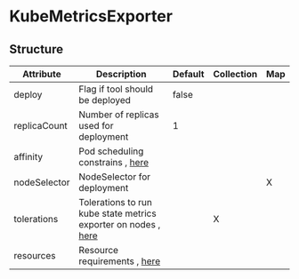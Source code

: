 # KubeMetricsExporter 
 

## Structure 
 

| Attribute    | Description                                                                                      | Default | Collection | Map  |
| ------------ | ------------------------------------------------------------------------------------------------ | ------- | ---------- | ---  |
| deploy       | Flag if tool should be deployed                                                                  |  false  |            |      |
| replicaCount | Number of replicas used for deployment                                                           |  1      |            |      |
| affinity     | Pod scheduling constrains , [here](k8s/Affinity/Affinity.md)                                     |         |            |      |
| nodeSelector | NodeSelector for deployment                                                                      |         |            | X    |
| tolerations  | Tolerations to run kube state metrics exporter on nodes , [here](k8s/Tolerations/Tolerations.md) |         | X          |      |
| resources    | Resource requirements , [here](k8s/Resources/Resources.md)                                       |         |            |      |